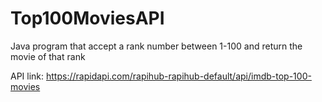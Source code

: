 # Top100MoviesAPI
Java program that accept a rank number between 1-100 and return the movie of that rank

API link: https://rapidapi.com/rapihub-rapihub-default/api/imdb-top-100-movies
